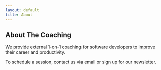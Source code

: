 ```yaml
---
layout: default
title: About
---
```


<h2>About The Coaching</h2>
<p>We provide external 1-on-1 coaching for software developers to improve their career and productivity.</p>
<p>To schedule a session, contact us via email or sign up for our newsletter.</p>

